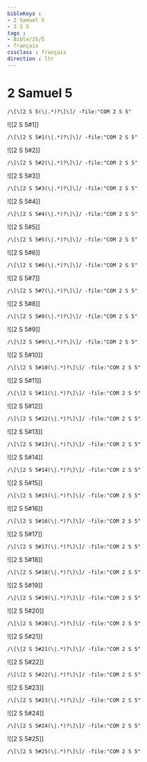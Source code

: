 ```yaml
---
bibleKeys : 
- 2 Samuel 5
- 2 S 5
tags : 
- Bible/2S/5
- français
cssclass : français
direction : ltr
---
```


# 2 Samuel 5

```query
/\[\[2 S 5(\|.*)?\]\]/ -file:"COM 2 S 5"
```



![[2 S 5#1]]

```query
/\[\[2 S 5#1(\|.*)?\]\]/ -file:"COM 2 S 5"
```

![[2 S 5#2]]

```query
/\[\[2 S 5#2(\|.*)?\]\]/ -file:"COM 2 S 5"
```

![[2 S 5#3]]

```query
/\[\[2 S 5#3(\|.*)?\]\]/ -file:"COM 2 S 5"
```

![[2 S 5#4]]

```query
/\[\[2 S 5#4(\|.*)?\]\]/ -file:"COM 2 S 5"
```

![[2 S 5#5]]

```query
/\[\[2 S 5#5(\|.*)?\]\]/ -file:"COM 2 S 5"
```

![[2 S 5#6]]

```query
/\[\[2 S 5#6(\|.*)?\]\]/ -file:"COM 2 S 5"
```

![[2 S 5#7]]

```query
/\[\[2 S 5#7(\|.*)?\]\]/ -file:"COM 2 S 5"
```

![[2 S 5#8]]

```query
/\[\[2 S 5#8(\|.*)?\]\]/ -file:"COM 2 S 5"
```

![[2 S 5#9]]

```query
/\[\[2 S 5#9(\|.*)?\]\]/ -file:"COM 2 S 5"
```

![[2 S 5#10]]

```query
/\[\[2 S 5#10(\|.*)?\]\]/ -file:"COM 2 S 5"
```

![[2 S 5#11]]

```query
/\[\[2 S 5#11(\|.*)?\]\]/ -file:"COM 2 S 5"
```

![[2 S 5#12]]

```query
/\[\[2 S 5#12(\|.*)?\]\]/ -file:"COM 2 S 5"
```

![[2 S 5#13]]

```query
/\[\[2 S 5#13(\|.*)?\]\]/ -file:"COM 2 S 5"
```

![[2 S 5#14]]

```query
/\[\[2 S 5#14(\|.*)?\]\]/ -file:"COM 2 S 5"
```

![[2 S 5#15]]

```query
/\[\[2 S 5#15(\|.*)?\]\]/ -file:"COM 2 S 5"
```

![[2 S 5#16]]

```query
/\[\[2 S 5#16(\|.*)?\]\]/ -file:"COM 2 S 5"
```

![[2 S 5#17]]

```query
/\[\[2 S 5#17(\|.*)?\]\]/ -file:"COM 2 S 5"
```

![[2 S 5#18]]

```query
/\[\[2 S 5#18(\|.*)?\]\]/ -file:"COM 2 S 5"
```

![[2 S 5#19]]

```query
/\[\[2 S 5#19(\|.*)?\]\]/ -file:"COM 2 S 5"
```

![[2 S 5#20]]

```query
/\[\[2 S 5#20(\|.*)?\]\]/ -file:"COM 2 S 5"
```

![[2 S 5#21]]

```query
/\[\[2 S 5#21(\|.*)?\]\]/ -file:"COM 2 S 5"
```

![[2 S 5#22]]

```query
/\[\[2 S 5#22(\|.*)?\]\]/ -file:"COM 2 S 5"
```

![[2 S 5#23]]

```query
/\[\[2 S 5#23(\|.*)?\]\]/ -file:"COM 2 S 5"
```

![[2 S 5#24]]

```query
/\[\[2 S 5#24(\|.*)?\]\]/ -file:"COM 2 S 5"
```

![[2 S 5#25]]

```query
/\[\[2 S 5#25(\|.*)?\]\]/ -file:"COM 2 S 5"
```

